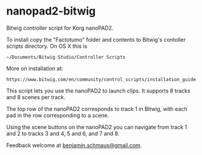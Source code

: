 # nanopad2-bitwig
Bitwig controller script for Korg nanoPAD2.

To install copy the "Factotumo" folder and contents to Bitwig's contoller
scripts directory.  On OS X this is

    ~/Documents/Bitwig Studio/Controller Scripts

More on installation at:

    https://www.bitwig.com/en/community/control_scripts/installation_guide

This script lets you use the nanoPAD2 to launch clips.  It supports 8 tracks
and 8 scenes per track.

The top row of the nanoPAD2 corresponds to track 1 in Bitwig, with each
pad in the row corresponding to a scene.

Using the scene buttons on the nanoPAD2 you can navigate from track 1 and 2
to tracks 3 and 4, 5 and 6, and 7 and 8.

Feedback welcome at benjamin.schmaus@gmail.com.
